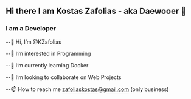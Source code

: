 ## Hi there I am Kostas Zafolias - aka Daewooer 👋

### I am a Developer
--👋 Hi, I’m @KZafolias

--👀 I’m interested in Programming

--🌱 I’m currently learning Docker

--💞️ I’m looking to collaborate on Web Projects

--📫 How to reach me zafoliaskostas@gmail.com (only business)

